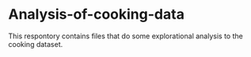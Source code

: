 # Analysis-of-cooking-data
This respontory contains files that do some explorational analysis to the cooking dataset.
